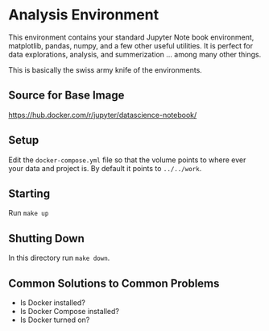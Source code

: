 # Analysis Environment

This environment contains your standard Jupyter Note book environment, matplotlib, pandas, numpy, and a few other useful utilities. It is perfect for data explorations, analysis, and summerization ... among many other things.

This is basically the swiss army knife of the environments.

## Source for Base Image

https://hub.docker.com/r/jupyter/datascience-notebook/

## Setup

Edit the `docker-compose.yml` file so that the volume points to where ever your data and project is. By default it points to `../../work`.

## Starting

Run `make up`


## Shutting Down

In this directory run `make down`.

## Common Solutions to Common Problems
- Is Docker installed?
- Is Docker Compose installed?
- Is Docker turned on?
